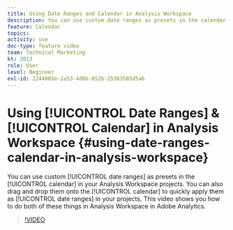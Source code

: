 ```yaml
---
title: Using Date Ranges and Calendar in Analysis Workspace
description: You can use custom date ranges as presets in the calendar in your Analysis Workspace projects. You can also drag and drop them onto the calendar to quickly apply them as date ranges in your projects. This video shows you how to do both of these things in Analysis Workspace in Adobe Analytics.
feature: Calendar
topics: 
activity: use
doc-type: feature video
team: Technical Marketing
kt: 2013
role: User
level: Beginner
exl-id: 2244005e-2a53-4d8b-852b-25383585d5a6
---
```

# Using [!UICONTROL Date Ranges] & [!UICONTROL Calendar] in Analysis Workspace {#using-date-ranges-calendar-in-analysis-workspace}

You can use custom [!UICONTROL date ranges] as presets in the [!UICONTROL calendar] in your Analysis Workspace projects. You can also drag and drop them onto the [!UICONTROL calendar] to quickly apply them as [!UICONTROL date ranges] in your projects. This video shows you how to do both of these things in Analysis Workspace in Adobe Analytics.

>[!VIDEO](https://video.tv.adobe.com/v/23973/?quality=12)
